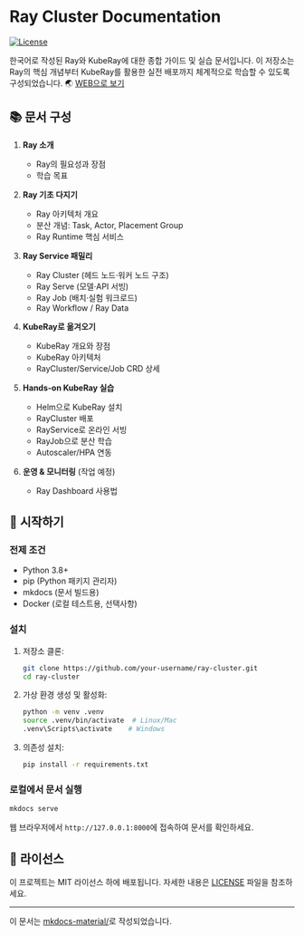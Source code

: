 # Ray Cluster Documentation

[![License](https://img.shields.io/badge/License-MIT-blue.svg)](https://opensource.org/licenses/MIT)

한국어로 작성된 Ray와 KubeRay에 대한 종합 가이드 및 실습 문서입니다. 이 저장소는 Ray의 핵심 개념부터 KubeRay를 활용한 실전 배포까지 체계적으로 학습할 수 있도록 구성되었습니다.
🌏 [WEB으로 보기](https://shin-gyeongseon.github.io/kuberay-handbook/)

## 📚 문서 구성

1. **Ray 소개**
   - Ray의 필요성과 장점
   - 학습 목표

2. **Ray 기초 다지기**
   - Ray 아키텍처 개요
   - 분산 개념: Task, Actor, Placement Group
   - Ray Runtime 핵심 서비스

3. **Ray Service 패밀리**
   - Ray Cluster (헤드 노드·워커 노드 구조)
   - Ray Serve (모델·API 서빙)
   - Ray Job (배치·실험 워크로드)
   - Ray Workflow / Ray Data

4. **KubeRay로 옮겨오기**
   - KubeRay 개요와 장점
   - KubeRay 아키텍처
   - RayCluster/Service/Job CRD 상세

5. **Hands-on KubeRay 실습**
   - Helm으로 KubeRay 설치
   - RayCluster 배포
   - RayService로 온라인 서빙
   - RayJob으로 분산 학습
   - Autoscaler/HPA 연동

6. **운영 & 모니터링** (작업 예정)
   - Ray Dashboard 사용법

## 🚀 시작하기

### 전제 조건

- Python 3.8+
- pip (Python 패키지 관리자)
- mkdocs (문서 빌드용)
- Docker (로컬 테스트용, 선택사항)

### 설치

1. 저장소 클론:
   ```bash
   git clone https://github.com/your-username/ray-cluster.git
   cd ray-cluster
   ```

2. 가상 환경 생성 및 활성화:
   ```bash
   python -m venv .venv
   source .venv/bin/activate  # Linux/Mac
   .venv\Scripts\activate    # Windows
   ```

3. 의존성 설치:
   ```bash
   pip install -r requirements.txt
   ```

### 로컬에서 문서 실행

```bash
mkdocs serve
```

웹 브라우저에서 `http://127.0.0.1:8000`에 접속하여 문서를 확인하세요.


## 📄 라이선스

이 프로젝트는 MIT 라이선스 하에 배포됩니다. 자세한 내용은 [LICENSE](LICENSE) 파일을 참조하세요.


---

이 문서는 [mkdocs-material/](https://squidfunk.github.io/mkdocs-material/)로 작성되었습니다.
